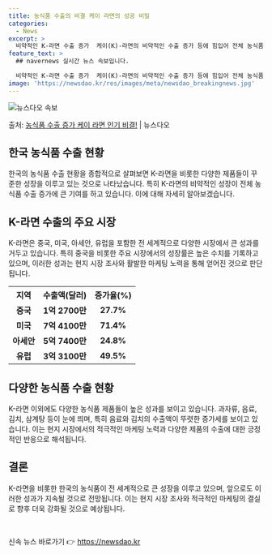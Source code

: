```yaml
---
title: 농식품 수출의 비결 케이 라면의 성공 비밀
categories:
  - News
excerpt: >
  비약적인 K-라면 수출 증가  케이(K)-라면의 비약적인 수출 증가 등에 힘입어 전체 농식품 수출이 지난해보…
feature_text: >
  ## navernews 실시간 뉴스 속보입니다.

  비약적인 K-라면 수출 증가  케이(K)-라면의 비약적인 수출 증가 등에 힘입어 전체 농식품 수출이 지난해보…
image: 'https://newsdao.kr/res/images/meta/newsdao_breakingnews.jpg'
---
```


![뉴스다오 속보](https://newsdao.kr/res/images/meta/newsdao_breakingnews.jpg)

<p>출처: <a href="https://newsdao.kr/4085" rel="dofollow">농식품 수출 증가 케이 라면 인기 비결!</a> | 뉴스다오</p>

<h2 data-ke-size="size26">한국 농식품 수출 현황</h2>
<p data-ke-size="size16">한국의 농식품 수출 현황을 종합적으로 살펴보면 K-라면을 비롯한 다양한 제품들이 꾸준한 성장을 이루고 있는 것으로 나타났습니다. 특히 K-라면의 비약적인 성장이 전체 농식품 수출 증가에 큰 기여를 하고 있습니다. 이에 대해 자세히 알아보겠습니다. </p>

<h2 data-ke-size="size26">K-라면 수출의 주요 시장</h2>
<p data-ke-size="size16">K-라면은 중국, 미국, 아세안, 유럽을 포함한 전 세계적으로 다양한 시장에서 큰 성과를 거두고 있습니다. 특히 중국을 비롯한 주요 시장에서의 성장률은 높은 수치를 기록하고 있으며, 이러한 성과는 현지 시장 조사와 활발한 마케팅 노력을 통해 얻어진 것으로 판단됩니다. </p>

<table>
  <tr>
    <th style="text-align: center;">지역</th>
    <th style="text-align: center;">수출액(달러)</th>
    <th style="text-align: center;">증가율(%)</th>
  </tr>
  <tr>
    <td style="text-align: center;"><b>중국</b></td>
    <td style="text-align: center;"><b>1억 2700만</b></td>
    <td style="text-align: center;"><b>27.7%</b></td>
  </tr>
  <tr>
    <td style="text-align: center;"><b>미국</b></td>
    <td style="text-align: center;"><b>7억 4100만</b></td>
    <td style="text-align: center;"><b>71.4%</b></td>
  </tr>
  <tr>
    <td style="text-align: center;"><b>아세안</b></td>
    <td style="text-align: center;"><b>5억 7400만</b></td>
    <td style="text-align: center;"><b>24.8%</b></td>
  </tr>
  <tr>
    <td style="text-align: center;"><b>유럽</b></td>
    <td style="text-align: center;"><b>3억 3100만</b></td>
    <td style="text-align: center;"><b>49.5%</b></td>
  </tr>
</table>

<h2 data-ke-size="size26">다양한 농식품 수출 현황</h2>
<p data-ke-size="size16">K-라면 이외에도 다양한 농식품 제품들이 높은 성과를 보이고 있습니다. 과자류, 음료, 김치, 삼계탕 등이 눈에 띄며, 특히 음료와 김치의 수출액이 뚜렷한 증가세를 보이고 있습니다. 이는 현지 시장에서의 적극적인 마케팅 노력과 다양한 제품의 수출에 대한 긍정적인 반응으로 해석됩니다. </p>

<h2 data-ke-size="size26">결론</h2>
<p data-ke-size="size16">K-라면을 비롯한 한국의 농식품이 전 세계적으로 큰 성장을 이루고 있으며, 앞으로도 이러한 성과가 지속될 것으로 전망됩니다. 이는 현지 시장 조사와 적극적인 마케팅의 결실로 향후 더욱 강화될 것으로 예상됩니다. </p>


<p data-ke-size="size16">&nbsp;</p> 

신속 뉴스 바로가기 👉 <a href="https://newsdao.kr" rel="dofollow">https://newsdao.kr</a>


